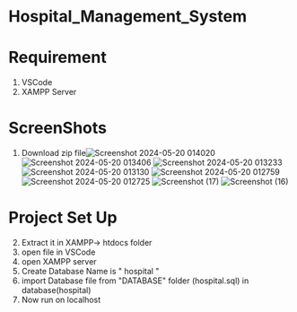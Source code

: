 # Hospital_Management_System

# Requirement 
1. VSCode
2. XAMPP Server
   
# ScreenShots

1. Download zip file![Screenshot 2024-05-20 014020](https://github.com/user-attachments/assets/727f2acf-620c-4cd9-98e5-c099e934ea1b)
![Screenshot 2024-05-20 013406](https://github.com/user-attachments/assets/6b7c99d8-836b-4b36-a7f7-b87b11fb6876)
![Screenshot 2024-05-20 013233](https://github.com/user-attachments/assets/ce768937-1844-460d-ba16-114779c1e8b3)
![Screenshot 2024-05-20 013130](https://github.com/user-attachments/assets/d0701a0a-a605-4e08-a898-bd7e8f5d8477)
![Screenshot 2024-05-20 012759](https://github.com/user-attachments/assets/6d1e6f96-4961-4efd-810f-f7877d5fa995)
![Screenshot 2024-05-20 012725](https://github.com/user-attachments/assets/ae17e916-4d74-4b80-bb82-fa946bf3a4c8)
![Screenshot (17)](https://github.com/user-attachments/assets/7f6a6c3d-0671-4ccd-9c59-977d3c5ac5ae)
![Screenshot (16)](https://github.com/user-attachments/assets/e99f6bc6-2f58-4b86-a61a-b640c5b8de58)


# Project Set Up
2. Extract it in XAMPP-> htdocs folder
3. open file in VSCode
4. open XAMPP server
5. Create Database Name is " hospital "
6. import Database file from "DATABASE" folder (hospital.sql) in database(hospital)
7. Now run on localhost 
